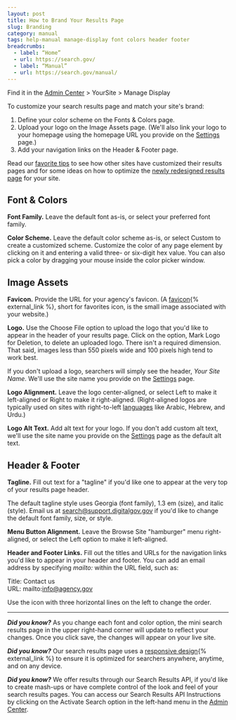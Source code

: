 ```yaml
---
layout: post
title: How to Brand Your Results Page
slug: Branding
category: manual
tags: help-manual manage-display font colors header footer
breadcrumbs:
  - label: “Home”
  - url: https://search.gov/
  - label: “Manual”
  - url: https://search.gov/manual/
---
```


Find it in the [Admin Center](https://search.usa.gov/sites/) > YourSite > Manage Display

To customize your search results page and match your site's brand:

1. Define your color scheme on the Fonts & Colors page.
1. Upload your logo on the Image Assets page. (We'll also link your logo to your homepage using the homepage URL you provide on the [Settings](https://search.gov/manual/settings.html) page.)
1. Add your navigation links on the Header & Footer page.

Read our [favorite tips](https://search.gov/blog/serp-redesign-tips.html) to see how other sites have customized their results pages and for some ideas on how to optimize the [newly redesigned results page](https://search.gov/blog/serp-redesign.html) for your site.

## Font & Colors

**Font Family.** Leave the default font as-is, or select your preferred font family.

**Color Scheme.** Leave the default color scheme as-is, or select Custom to create a customized scheme. Customize the color of any page element by clicking on it and entering a valid three- or six-digit hex value. You can also pick a color by dragging your mouse inside the color picker window.

## Image Assets

**Favicon.** Provide the URL for your agency's favicon. (A [favicon](http://webdesign.about.com/od/favicon/f/blfaqfavicon1.htm){% external_link %}, short for favorites icon, is the small image associated with your website.)

**Logo.** Use the Choose File option to upload the logo that you'd like to appear in the header of your results page. Click on the option, Mark Logo for Deletion, to delete an uploaded logo. There isn't a required dimension. That said, images less than 550 pixels wide and 100 pixels high tend to work best.

If you don't upload a logo, searchers will simply see the header, *Your Site Name*. We'll use the site name you provide on the [Settings](https://search.gov/manual/settings.html) page.

**Logo Alignment.** Leave the logo center-aligned, or select Left to make it left-aligned or Right to make it right-aligned. (Right-aligned logos are typically used on sites with right-to-left [languages](https://search.gov/manual/settings.html) like Arabic, Hebrew, and Urdu.)

**Logo Alt Text.** Add alt text for your logo. If you don't add custom alt text, we'll use the site name you provide on the [Settings](https://search.gov/manual/settings.html) page as the default alt text.

## Header & Footer

**Tagline.** Fill out text for a "tagline" if you'd like one to appear at the very top of your results page header.

The default tagline style uses Georgia (font family), 1.3 em (size), and italic (style). Email us at <search@support.digitalgov.gov> if you'd like to change the default font family, size, or style.

**Menu Button Alignment.** Leave the Browse Site "hamburger" menu right-aligned, or select the Left option to make it left-aligned.

**Header and Footer Links.** Fill out the titles and URLs for the navigation links you'd like to appear in your header and footer. You can add an email address by specifying *mailto:* within the URL field, such as:

Title: Contact us  
URL: mailto:info@agency.gov

Use the icon with three horizontal lines on the left to change the order.

---

***Did you know?*** As you change each font and color option, the mini search results page in the upper right-hand corner will update to reflect your changes. Once you click save, the changes will appear on your live site.

***Did you know?*** Our search results page uses a [responsive design](http://alistapart.com/topic/responsive-design){% external_link %} to ensure it is optimized for searchers anywhere, anytime, and on any device. 

***Did you know?*** We offer results through our Search Results API, if you'd like to create mash-ups or have complete control of the look and feel of your search results pages. You can access our Search Results API Instructions by clicking on the Activate Search option in the left-hand menu in the [Admin Center](https://search.usa.gov/sites/).